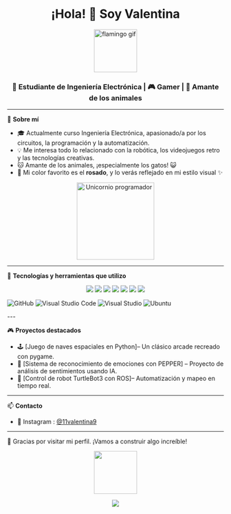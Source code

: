 <h1 align="center">¡Hola! 👋 Soy Valentina </h1> <p align="center">
 <p align="center">
  <img src="https://camo.githubusercontent.com/4729fce2940a9504d988976671cb74482208c9e9e9f4d936260a62c31a8038f7/68747470733a2f2f63756c746f667468657061727479706172726f742e636f6d2f706172726f74732f68642f6d656c64706172726f742e676966" height="100" alt="flamingo gif" />
</p>


<h3 align="center">📡 Estudiante de Ingeniería Electrónica | 🎮 Gamer | 🐾 Amante de los animales</h3>

---

🌸 **Sobre mí**

- 🎓 Actualmente curso Ingeniería Electrónica, apasionado/a por los circuitos, la programación y la automatización.
- 💡 Me interesa todo lo relacionado con la robótica, los videojuegos retro y las tecnologías creativas.
- 🐱 Amante de los animales, ¡especialmente los gatos! 😺
- 🎨 Mi color favorito es el **rosado**, y lo verás reflejado en mi estilo visual ✨
<p align="center">
  <img src="https://camo.githubusercontent.com/d7d9f550bdc257fb6a47323ffc0f50c067481a616f1f0e5dd468d3acd2cec4c7/68747470733a2f2f6d656469612e67697068792e636f6d2f6d656469612f336f68733442536163464b493741373137792f67697068792e676966" height="180" alt="Unicornio programador" />
</p>

---

🔧 **Tecnologías y herramientas que utilizo**

<p align="center">
  <img src="https://img.shields.io/badge/git-%23F05033.svg?style=for-the-badge&logo=git&logoColor=white" />
  <img src="https://img.shields.io/badge/python-%2314354C.svg?style=for-the-badge&logo=python&logoColor=white" />
  <img src="https://img.shields.io/badge/C/C++-%2300599C.svg?style=for-the-badge&logo=cplusplus&logoColor=white" />
  <img src="https://img.shields.io/badge/arduino-%2300979D.svg?style=for-the-badge&logo=arduino&logoColor=white" />
  <img src="https://img.shields.io/badge/matlab-%23e16737.svg?style=for-the-badge&logo=mathworks&logoColor=white" />
  <img src="https://img.shields.io/badge/docker-%232496ED.svg?style=for-the-badge&logo=docker&logoColor=white" />
  <img src="https://img.shields.io/badge/linux-%23FCC624.svg?style=for-the-badge&logo=linux&logoColor=black" />

![GitHub](https://img.shields.io/badge/github-%23121011.svg?style=for-the-badge&logo=github&logoColor=white)
![Visual Studio Code](https://img.shields.io/badge/Visual%20Studio%20Code-0078d7.svg?style=for-the-badge&logo=visual-studio-code&logoColor=white)
![Visual Studio](https://img.shields.io/badge/Visual%20Studio-5C2D91.svg?style=for-the-badge&logo=visual-studio&logoColor=white)
![Ubuntu](https://img.shields.io/badge/Ubuntu-E95420?style=for-the-badge&logo=ubuntu&logoColor=white)
</p>
---

🎮 **Proyectos destacados**

- 🕹️ [Juego de naves espaciales en Python]– Un clásico arcade recreado con pygame.
- 🧠 [Sistema de reconocimiento de emociones con PEPPER] – Proyecto de análisis de sentimientos usando IA.
- 🐢 [Control de robot TurtleBot3 con ROS]– Automatización y mapeo en tiempo real.

---

📫 **Contacto**

- 📸 Instagram : [@11valentina9](https://www.instagram.com/11valentina9/)

---

💖 Gracias por visitar mi perfil. ¡Vamos a construir algo increíble!

<p align="center">
  <img src="https://media.tenor.com/BOsE0r4Ni5UAAAAC/cute-kitty.gif" height="100">
</p>
<p align="center">
<p align="center">
  <img src="https://quotes-github-readme.vercel.app/api?type=horizontal&theme=radical&quote=My%20mercy%20prevails%20over%20my%20wrath" />
</p>


